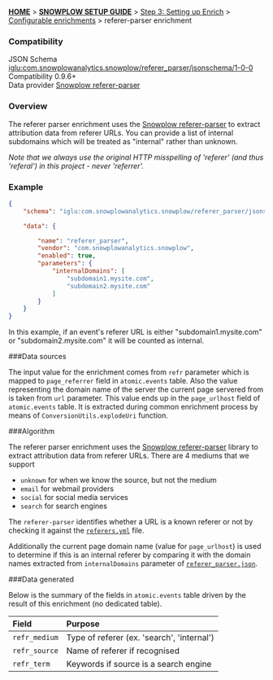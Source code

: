 <a name="top" />

[**HOME**](Home) > [**SNOWPLOW SETUP GUIDE**](Setting-up-Snowplow) > [Step 3: Setting up Enrich](Setting-up-enrich) > [Configurable enrichments](Configurable-enrichments) > referer-parser enrichment

### Compatibility

JSON Schema   [iglu:com.snowplowanalytics.snowplow/referer_parser/jsonschema/1-0-0][schema]  
Compatibility 0.9.6+  
Data provider [Snowplow referer-parser][referer-parser-repo]  

### Overview

The referer parser enrichment uses the [Snowplow referer-parser][referer-parser-repo] to extract attribution data from referer URLs. You can provide a list of internal subdomains which will be treated as "internal" rather than unknown.

*Note that we always use the original HTTP misspelling of 'referer' (and thus 'referal') in this project - never 'referrer'.*

### Example

```json
{
	"schema": "iglu:com.snowplowanalytics.snowplow/referer_parser/jsonschema/1-0-0",

	"data": {

		"name": "referer_parser",
		"vendor": "com.snowplowanalytics.snowplow",
		"enabled": true,
		"parameters": {
			"internalDomains": [
				"subdomain1.mysite.com",
				"subdomain2.mysite.com"
			]
		}
	}
}
```

In this example, if an event's referer URL is either "subdomain1.mysite.com" or "subdomain2.mysite.com" it will be counted as internal.

###Data sources

The input value for the enrichment comes from `refr` parameter which is mapped to `page_referrer` field in `atomic.events` table. Also the value representing the domain name of the server the current page servered from is taken from `url` parameter. This value ends up in the `page_urlhost` field of `atomic.events` table. It is extracted during common enrichment process by means of `ConversionUtils.explodeUri` function.

###Algorithm

The referer parser enrichment uses the [Snowplow referer-parser][referer-parser-repo] library to extract attribution data from referer URLs. There are 4 mediums that we support

- `unknown` for when we know the source, but not the medium
- `email` for webmail providers
- `social` for social media services
- `search` for search engines

The `referer-parser` identifies whether a URL is a known referer or not by checking it against the [`referers.yml`](https://github.com/snowplow/referer-parser/blob/master/resources/referers.yml) file.

Additionally the current page domain name (value for `page_urlhost`) is used to determine if this is an internal referer by comparing it with the domain names extracted from `internalDomains` parameter of [`referer_parser.json`](https://github.com/snowplow/snowplow/blob/master/3-enrich/config/enrichments/referer_parser.json).

###Data generated

Below is the summary of the fields in `atomic.events` table driven by the result of this enrichment (no dedicated table).

Field | Purpose
:---|:---
`refr_medium` | Type of referer (ex. 'search', 'internal')
`refr_source` | Name of referer if recognised
`refr_term` | Keywords if source is a search engine

[schema]: http://iglucentral.com/schemas/com.snowplowanalytics.snowplow/referer_parser/jsonschema/1-0-0
[referer-parser-repo]: https://github.com/snowplow/referer-parser

